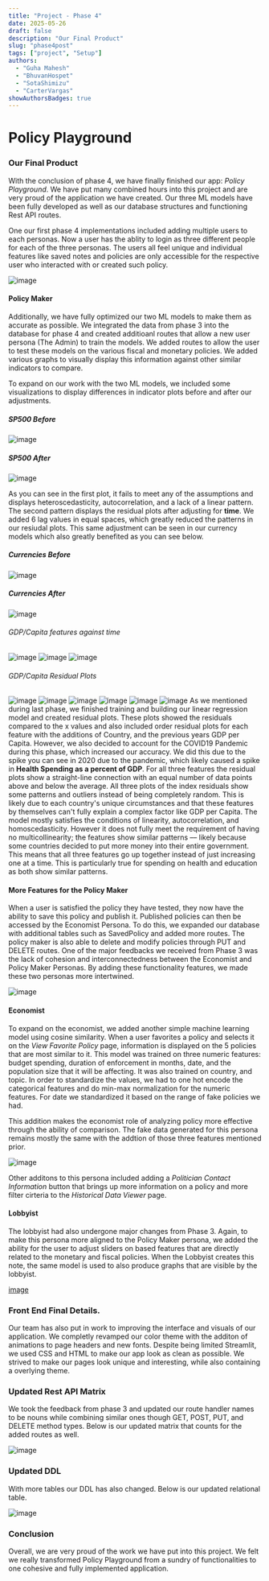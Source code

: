```yaml
---
title: "Project - Phase 4"
date: 2025-05-26
draft: false
description: "Our Final Product"
slug: "phase4post"
tags: ["project", "Setup"]
authors:
  - "Guha Mahesh"
  - "BhuvanHospet"
  - "SotaShimizu"
  - "CarterVargas"
showAuthorsBadges: true
---
```


# Policy Playground

### Our Final Product

With the conclusion of phase 4, we have finally finished our app: *Policy Playground*. We have put many combined hours into this project and are very proud of the application we have created. Our three ML models have been fully developed as well as our database structures and functioning Rest API routes.

One our first phase 4 implementations included adding multiple users to each personas. Now a user has the ablity to login as three different people for each of the three personas. The users all feel unique and individual  features like saved notes and policies are only accessible for the respective user who interacted with or created such policy.

![image](https://i.ibb.co/cc3ZVg6F/Screenshot-2025-06-12-at-11-07-47-PM.png)

#### Policy Maker

Additionally, we have fully optimized our two ML models to make them as accurate as possible. We integrated the data from phase 3 into the database for phase 4 and created additioanl routes that allow a new user persona (The Admin) to train the models. We added routes to allow the user to test these models on the various fiscal and monetary policies. We added various graphs to visually display this information against other similar indicators to compare.

To expand on our work with the two ML models, we included some visualizations to display differences in indicator plots before and after our adjustments. 
##### SP500 Before
![image](https://i.ibb.co/6RNxngw7/Screenshot-2025-06-05-at-8-38-59-PM.png)
##### SP500 After
![image](https://i.ibb.co/Hf4JkP1L/Screenshot-2025-06-05-at-8-39-04-PM.png)

As you can see in the first plot, it fails to meet any of the assumptions and displays heteroscedasticity, autocorrelation, and a lack of a linear pattern. The second pattern displays the residual plots after adjusting for **time**. We added 6 lag values in equal spaces, which greatly reduced the patterns in our resiudal plots. This same adjustment can be seen in our currency models which also greatly benefited as you can see below.
##### Currencies Before
![image](https://i.ibb.co/nsmvR9Sy/Screenshot-2025-06-05-at-8-38-52-PM.png)
##### Currencies After
![image](https://i.ibb.co/P7BcW3T/Screenshot-2025-06-05-at-8-38-44-PM.png)
###### GDP/Capita features against time
![image](https://i.ibb.co/kgKDDWBw/Screenshot-2025-06-06-at-1-08-53-AM.png)
![image](https://i.ibb.co/TxPw6Cpx/Screenshot-2025-06-06-at-1-09-08-AM.png)
![image](https://i.ibb.co/BVps198D/Screenshot-2025-06-06-at-1-09-43-AM.png)

###### GDP/Capita Residual Plots
![image](https://i.ibb.co/j1kw59G/Screenshot-2025-06-06-at-12-54-00-AM.png)
![image](https://i.ibb.co/j9MnRXRC/Screenshot-2025-06-06-at-12-55-16-AM.png)
![image](https://i.ibb.co/nqX1d0WS/Screenshot-2025-06-06-at-12-55-28-AM.png)
![image](https://i.ibb.co/n8CJfh1F/Screenshot-2025-06-06-at-12-55-43-AM.png)
![image](https://i.ibb.co/W426qPRc/Screenshot-2025-06-06-at-12-55-56-AM.png)
![image](https://i.ibb.co/k2LnNh1H/Screenshot-2025-06-06-at-12-56-08-AM.png)
As we mentioned during last phase, we finished training and building our linear regression model and created residual plots. These plots showed the residuals compared to the x values and also included order residual plots for each feature with the additions of Country, and the previous years GDP per Capita. However, we also decided to account for the COVID19 Pandemic during this phase, which increased our accuracy. We did this due to the spike you can see in 2020 due to the pandemic, which likely caused a spike in **Health Spending as a percent of GDP**. For all three features the residual plots show a straight-line connection with an equal number of data points above and below the average. All three plots of the index residuals show some patterns and outliers instead of being completely random. This is likely due to each country's unique circumstances and that these features by themselves can't fully explain a complex factor like GDP per Capita. The model mostly satisfies the conditions of linearity, autocorrelation, and homoscedasticity. However it does not fully meet the requirement of having no multicollinearity; the features show similar patterns –– likely because some countries decided to put more money into their entire government. This means that all three features go up together instead of just increasing one at a time. This is particularly true for spending on health and education as both show similar patterns.

#### More Features for the Policy Maker
When a user is satisfied the policy they have tested, they now have the ability to save this policy and publish it. Published policies can then be accessed by the Economist Persona. To do this, we expanded our database with additional tables such as SavedPolicy and added more routes. The policy maker is also able to delete and modify policies through PUT and DELETE routes. One of the major feedbacks we received from Phase 3 was the lack of cohesion and interconnectedness between the Economist and Policy Maker Personas. By adding these functionality features, we made these two personas more intertwined.

![image](https://i.ibb.co/ynH2S8xb/Screenshot-2025-06-12-at-11-09-40-PM.png)

#### Economist

To expand on the economist, we added another simple machine learning model using cosine similarity. When a user favorites a policy and selects it on the *View Favorite Policy* page, information is displayed on the 5 policies that are most similar to it. This model was trained on three numeric features: budget spending, duration of enforcement in months, date, and the population size that it will be affecting. It was also trained on country, and topic. In order to standardize the values, we had to one hot encode the categorical features and do min-max normalization for the numeric features. For date we standardized it based on the range of fake policies we had.

This addition makes the economist role of analyzing policy more effective through the ability of comparison. The fake data generated for this persona remains mostly the same with the addtion of those three features mentioned prior.

![image](https://i.ibb.co/SDc9yHyn/Screenshot-2025-06-12-at-11-11-31-PM.png)

Other additons to this persona included adding a *Politician Contact Information* button that brings up more information on a policy and more filter cirteria to the *Historical Data Viewer* page.

#### Lobbyist

The lobbyist had also undergone major changes from Phase 3. Again, to make this persona more aligned to the Policy Maker persona, we added the ability for the user to adjust sliders on based features that are directly related to the monetary and fiscal policies. When the Lobbyist creates this note, the same model is used to also produce graphs that are visible by the lobbyist.

[image]()

### Front End Final Details.

Our team has also put in work to improving the interface and visuals of our application. We completly revamped our color theme with the additon of animations to page headers and new fonts. Despite being limited Streamlit, we used CSS and HTML to make our app look as clean as possible. We strived to make our pages look unique and interesting, while also containing a overlying theme.

### Updated Rest API Matrix

We took the feedback from phase 3 and updated our route handler names to be nouns while combining similar ones though GET, POST, PUT, and DELETE method types. Below is our updated matrix that counts for the added routes as well.

![image](https://i.ibb.co/n88Z7G8J/Screenshot-2025-06-12-at-10-57-44-PM.png)

### Updated DDL

With more tables our DDL has also changed. Below is our updated relational table.

![image](https://i.ibb.co/pv11DdkP/Screenshot-2025-06-12-at-11-05-10-PM.png)

### Conclusion

Overall, we are very proud of the work we have put into this project. We felt we really transformed Policy Playground from a sundry of functionalities to one cohesive and fully implemented application. 













